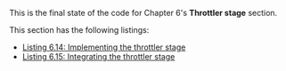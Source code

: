 
This is the final state of the code for Chapter 6's **Throttler stage** section.

This section has the following listings:

- [Listing 6.14: Implementing the throttler stage](../../all-listings/06-synchronous-apis-for-concurrency/14-implementing-the-throttler-stage.md)
- [Listing 6.15: Integrating the throttler stage](../../all-listings/06-synchronous-apis-for-concurrency/15-integrating-the-throttler-stage.md)
